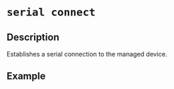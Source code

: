 # `serial connect`

## Description
Establishes a serial connection to the managed device.

## Example
```

```